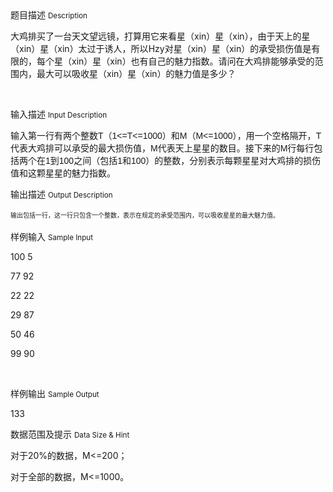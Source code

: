 <div class="panel panel-default">
<div class="area-title">
<span>
题目描述
<small>Description</small>
</span></div>
<div class="panel-body">

<p><span style="">大鸡排买了一台天文望远镜，打算用它来看星（</span>xin<span style="">）星（</span>xin<span style="">），由于天上的星（</span>xin<span style="">）星（</span>xin<span style="">）太过于诱人，所以</span>Hzy<span style="">对星（</span>xin<span style="">）星（</span>xin<span style="">）的承受损伤值是有限的</span><span style="">，每个星（</span>xin<span style="">）星（</span>xin<span style="">）也有自己的魅力指数。请问在大鸡排能够承受的范围内，最大可以吸收星（</span>xin<span style="">）星（</span>xin<span style="">）的魅力值是多少？</span></p><p><br></p>

</div>
</div>

<div class="panel panel-default">
<div class="area-title">
<span>
输入描述
<small>Input Description</small>
</span></div>
<div class="panel-body">
<p><span style=""><span style="">输入</span></span><span style=""><span style="">第一行有两个整数</span><span style="font-family: 'DejaVu Serif Condensed', serif;"><span style=""><span style="font-family: Verdana, sans-serif;">T</span></span></span></span><span style=""><span style="">（</span><span style="font-family: 'DejaVu Serif Condensed', serif;"><span style=""><span style="font-family: Verdana, sans-serif;">1</span></span></span><span style=""><span style=""><span style="font-family: Verdana, sans-serif;">&lt;=</span></span></span><span style=""><span style=""><span style="font-family: Verdana, sans-serif;">T</span></span></span><span style=""><span style=""><span style="font-family: Verdana, sans-serif;">&lt;=</span></span></span><span style=""><span style=""><span style="font-family: Verdana, sans-serif;">1000</span></span></span></span><span style=""><span style="">）和</span><span style="font-family: 'DejaVu Serif Condensed', serif;"><span style=""><span style="font-family: Verdana, sans-serif;">M（M&lt;=1000）</span></span></span></span><span style=""><span style="">，用一个空格隔开，</span><span style="font-family: 'DejaVu Serif Condensed', serif;"><span style=""><span style="font-family: Verdana, sans-serif;">T</span></span></span></span><span style=""><span style="">代表大鸡排可以承受的最大损伤值，</span><span style="font-family: 'DejaVu Serif Condensed', serif;"><span style=""><span style="font-family: Verdana, sans-serif;">M</span></span></span></span><span style=""><span style="">代表天上星星的数目。接下来的</span><span style="font-family: 'DejaVu Serif Condensed', serif;"><span style=""><span style="font-family: Verdana, sans-serif;">M</span></span></span></span><span style=""><span style="">行每行包括两个在</span><span style="font-family: 'DejaVu Serif Condensed', serif;"><span style=""><span style="font-family: Verdana, sans-serif;">1</span></span></span></span><span style=""><span style="">到</span><span style="font-family: 'DejaVu Serif Condensed', serif;"><span style=""><span style="font-family: Verdana, sans-serif;">100</span></span></span></span><span style=""><span style="">之间（包括</span><span style="font-family: 'DejaVu Serif Condensed', serif;"><span style=""><span style="font-family: Verdana, sans-serif;">1</span></span></span></span><span style=""><span style="">和</span><span style="font-family: 'DejaVu Serif Condensed', serif;"><span style=""><span style="font-family: Verdana, sans-serif;">100</span></span></span></span><span style=""><span style="">）的整数，分别表示每颗星星对大鸡排的损伤值和这颗星星的魅力指数。</span></span></p>

</div>
</div>
<div  class="panel panel-default">
<div class="area-title">
<span>
输出描述
<small>Output Description</small>
</span></div>
<div class="panel-body">

<p><span style="box-sizing: border-box; font-family: &#39;Source Sans Pro&#39;, &#39;Helvetica Neue&#39;, Helvetica, Arial, 微软雅黑, 黑体, sans-serif; font-size: 14px; line-height: 20px; background-color: rgb(255, 255, 255);"><span style="box-sizing: border-box; font-size: x-small; ">输出</span></span><span style="box-sizing: border-box; font-family: &#39;Source Sans Pro&#39;, &#39;Helvetica Neue&#39;, Helvetica, Arial, 微软雅黑, 黑体, sans-serif; font-size: 14px; line-height: 20px; background-color: rgb(255, 255, 255);"><span style="box-sizing: border-box; font-size: x-small; ">包括一行，这一行只包含一个整数，表示在规定的承受范围内，可以吸收星星的最大魅力值。</span></span></p>

</div>
</div>


<div class="panel panel-default">
<div class="area-title">
<span>
样例输入
<small>Sample Input</small>
</span></div>
<div class="panel-body">
<p>100 5</p><p>77 92</p><p>22 22</p><p>29 87</p><p>50 46</p><p>99 90</p><p><br></p>

</div>
</div>

<div class="panel panel-default">
<div class="area-title">
<span>
样例输出
<small>Sample Output</small>
</span></div>
<div class="panel-body">
<p>133</p>

</div>
</div>

<div class="panel panel-default">
<div class="area-title">
<span>
数据范围及提示
<small>Data Size & Hint</small>
</span></div>
<div class="panel-body">
<p>对于20%的数据，M&lt;=200；</p><p>对于全部的数据，M&lt;=1000。<br></p>
</div>
</div>